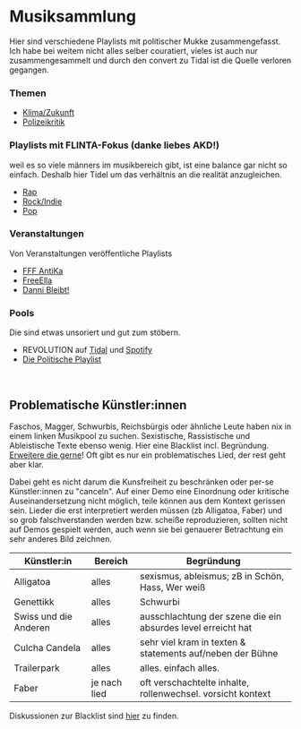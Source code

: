 # Musiksammlung

Hier sind verschiedene Playlists mit politischer Mukke zusammengefasst. 
Ich habe bei weitem nicht alles selber couratiert, vieles ist auch nur zusammengesammelt und durch den convert zu Tidal ist die Quelle verloren gegangen.

### Themen
- [Klima/Zukunft](https://tidal.com/browse/playlist/496250d3-0cae-4f27-b2a8-09de0e717912)
- [Polizeikritik](https://tidal.com/browse/playlist/65628f57-9935-4ee1-be59-132b451a2de7)

### Playlists mit FLINTA-Fokus (danke liebes AKD!)
weil es so viele männers im musikbereich gibt, ist eine balance gar nicht so einfach. Deshalb hier Tidel um das verhältnis an die realität anzugleichen.

- [Rap](https://tidal.com/browse/playlist/ede6094a-2812-45a1-8f9a-38750c55a6bc)
- [Rock/Indie](https://tidal.com/browse/playlist/e97eeca0-ef48-4e29-830f-ac79ee2d3881)
- [Pop](https://tidal.com/browse/playlist/038c6bb0-51db-4a88-9d0d-1b433af62ff9)

### Veranstaltungen
Von Veranstaltungen veröffentliche Playlists

- [FFF AntiKa](https://tidal.com/browse/playlist/c3645640-34cd-4d60-8c95-1b61af5e69df)
- [FreeElla](https://tidal.com/browse/playlist/6949cb0a-56f3-4860-839e-ad7b92a2f1a0)
- [Danni Bleibt!](https://tidal.com/browse/playlist/55244e3b-61b7-4ef0-9984-2fed027be181)

### Pools
Die sind etwas unsoriert und gut zum stöbern.

- REVOLUTION auf [Tidal](https://tidal.com/browse/playlist/6240475e-44f9-49c7-869b-5c37c9e87e81) und [Spotify](https://open.spotify.com/playlist/3nzoA7n5Vp5RFxFgXXd4IA?si=f975fbcdee944ed3)
- [Die Politische Playlist](https://tidal.com/browse/playlist/81a3d910-0c32-4830-93c4-270f9615f552)

<br/>

## Problematische Künstler:innen

Faschos, Magger, Schwurbis, Reichsbürgis oder ähnliche Leute haben nix in einem linken Musikpool zu suchen. Sexistische, Rassistische und Ableistische Texte ebenso wenig. 
Hier eine Blacklist incl. Begründung. [Erweitere die gerne](https://github.com/lenowac/wiki/blob/main/activism/demo-mukke.md)! Oft gibt es nur ein problematisches Lied, der rest geht aber klar.

Dabei geht es nicht darum die Kunsfreiheit zu beschränken oder per-se Künstler:innen zu "canceln". Auf einer Demo eine Einordnung oder kritische Auseinandersetzung nicht möglich, teile können aus dem Kontext gerissen sein. Lieder die erst interpretiert werden müssen (zb Alligatoa, Faber) und so grob falschverstanden werden bzw. scheiße reproduzieren, sollten nicht auf Demos gespielt werden, auch wenn sie bei genauerer Betrachtung ein sehr anderes Bild zeichnen.


| Künstler:in | Bereich | Begründung | 
| ----------- | ---- | ---------- |
| Alligatoa | alles | sexismus, ableismus; zB in Schön, Hass, Wer weiß |
| Genettikk | alles | Schwurbi |
| Swiss und die Anderen | alles | ausschlachtung der szene die ein absurdes level erreicht hat |
| Culcha Candela | alles | sehr viel kram in texten & statements auf/neben der Bühne |
| Trailerpark | alles | alles. einfach alles. |
| Faber | je nach lied | oft verschachtelte inhalte, rollenwechsel. vorsicht kontext |

Diskussionen zur Blacklist sind [hier](https://github.com/lenowac/wiki/labels/Mukke) zu finden.
